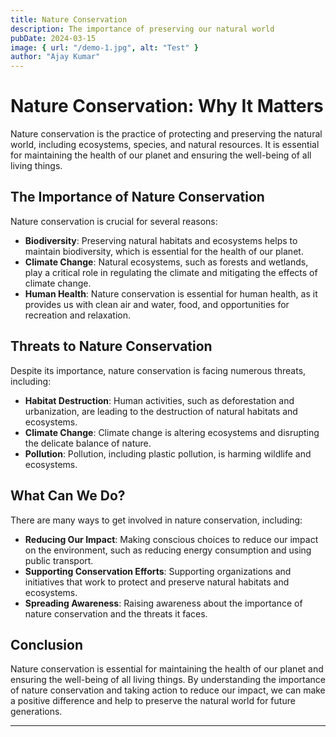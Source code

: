 ```yaml
---
title: Nature Conservation
description: The importance of preserving our natural world
pubDate: 2024-03-15
image: { url: "/demo-1.jpg", alt: "Test" }
author: "Ajay Kumar"
---
```


# Nature Conservation: Why It Matters

Nature conservation is the practice of protecting and preserving the natural world, including ecosystems, species, and natural resources. It is essential for maintaining the health of our planet and ensuring the well-being of all living things.

## The Importance of Nature Conservation

Nature conservation is crucial for several reasons:

* **Biodiversity**: Preserving natural habitats and ecosystems helps to maintain biodiversity, which is essential for the health of our planet.
* **Climate Change**: Natural ecosystems, such as forests and wetlands, play a critical role in regulating the climate and mitigating the effects of climate change.
* **Human Health**: Nature conservation is essential for human health, as it provides us with clean air and water, food, and opportunities for recreation and relaxation.

## Threats to Nature Conservation

Despite its importance, nature conservation is facing numerous threats, including:

* **Habitat Destruction**: Human activities, such as deforestation and urbanization, are leading to the destruction of natural habitats and ecosystems.
* **Climate Change**: Climate change is altering ecosystems and disrupting the delicate balance of nature.
* **Pollution**: Pollution, including plastic pollution, is harming wildlife and ecosystems.

## What Can We Do?

There are many ways to get involved in nature conservation, including:

* **Reducing Our Impact**: Making conscious choices to reduce our impact on the environment, such as reducing energy consumption and using public transport.
* **Supporting Conservation Efforts**: Supporting organizations and initiatives that work to protect and preserve natural habitats and ecosystems.
* **Spreading Awareness**: Raising awareness about the importance of nature conservation and the threats it faces.

## Conclusion

Nature conservation is essential for maintaining the health of our planet and ensuring the well-being of all living things. By understanding the importance of nature conservation and taking action to reduce our impact, we can make a positive difference and help to preserve the natural world for future generations.

---
